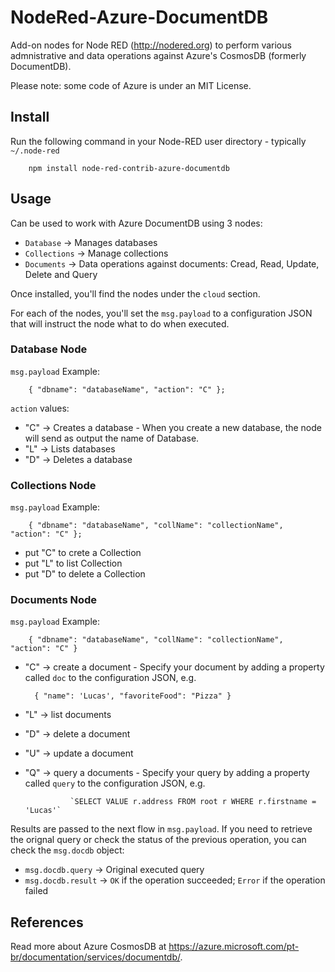 # NodeRed-Azure-DocumentDB

Add-on nodes for Node RED (http://nodered.org) to perform various admnistrative and data operations against Azure's CosmosDB (formerly DocumentDB).

Please note: some code of Azure is under an MIT License.

## Install

Run the following command in your Node-RED user directory - typically `~/.node-red`

        npm install node-red-contrib-azure-documentdb

## Usage

Can be used to work with Azure DocumentDB using 3 nodes:

- `Database` -> Manages databases
- `Collections` -> Manage collections
- `Documents` -> Data operations against documents: Cread, Read, Update, Delete and Query

Once installed, you'll find the nodes under the `cloud` section.

For each of the nodes, you'll set the `msg.payload` to a configuration JSON that will instruct the node what to do when executed.

### Database Node

`msg.payload` Example:

        { "dbname": "databaseName", "action": "C" };

`action` values:

- "C" -> Creates a database
        - When you create a new database, the node will send as output the name of Database.
- "L" -> Lists databases
- "D" -> Deletes a database


### Collections Node

`msg.payload` Example:

        { "dbname": "databaseName", "collName": "collectionName", "action": "C" };

- put "C" to crete a Collection
- put "L" to list Collection
- put "D" to delete a Collection

### Documents Node

`msg.payload` Example:

        { "dbname": "databaseName", "collName": "collectionName", "action": "C" }

- "C" -> create a document
        - Specify your document by adding a property called `doc` to the configuration JSON, e.g.
        
        { "name": 'Lucas', "favoriteFood": "Pizza" }

- "L" -> list documents
- "D" -> delete a document
- "U" -> update a document
- "Q" -> query a documents
        - Specify your query by adding a property called `query` to the configuration JSON, e.g.
        
                `SELECT VALUE r.address FROM root r WHERE r.firstname = 'Lucas'`        

Results are passed to the next flow in `msg.payload`. If you need to retrieve the orignal query or check the status of the previous operation, you can check the `msg.docdb` object:

- `msg.docdb.query` -> Original executed query
- `msg.docdb.result` -> `OK` if the operation succeeded; `Error` if the operation failed

## References

Read more about Azure CosmosDB at https://azure.microsoft.com/pt-br/documentation/services/documentdb/.


